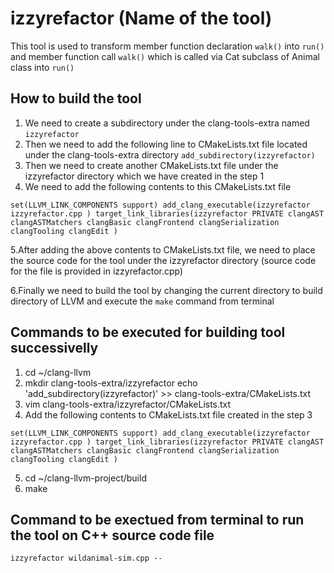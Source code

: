 # izzyrefactor (Name of the tool)
This tool is used to transform member function declaration `walk()` into `run()` and member function call `walk()` which is called via Cat subclass of Animal class into `run()`

## How to build the tool 
1. We need to create a subdirectory under the clang-tools-extra named `izzyrefactor` 
2. Then we need to add the following line to CMakeLists.txt file located under the clang-tools-extra directory `add_subdirectory(izzyrefactor)` 
3. Then we need to create another CMakeLists.txt file under the izzyrefactor directory which we have created in the step 1
4. We need to add the following contents to this CMakeLists.txt file


`set(LLVM_LINK_COMPONENTS support)
add_clang_executable(izzyrefactor
	izzyrefactor.cpp
  )
target_link_libraries(izzyrefactor
  PRIVATE
  clangAST
  clangASTMatchers
  clangBasic
  clangFrontend
  clangSerialization
  clangTooling
  clangEdit
  )`

5.After adding the above contents to CMakeLists.txt file, we need to place the source code for the tool under the izzyrefactor directory (source code for the file is provided in izzyrefactor.cpp)

6.Finally we need to build the tool by changing the current directory to build directory of LLVM and execute the `make` command from terminal

## Commands to be executed for building tool successivelly
1. cd ~/clang-llvm
2. mkdir clang-tools-extra/izzyrefactor echo 'add_subdirectory(izzyrefactor)' >> clang-tools-extra/CMakeLists.txt
3. vim clang-tools-extra/izzyrefactor/CMakeLists.txt
4. Add the following contents to CMakeLists.txt file created in the step 3

`set(LLVM_LINK_COMPONENTS support)
add_clang_executable(izzyrefactor
	izzyrefactor.cpp
  )
target_link_libraries(izzyrefactor
  PRIVATE
  clangAST
  clangASTMatchers
  clangBasic
  clangFrontend
  clangSerialization
  clangTooling
  clangEdit
  )`

5. cd ~/clang-llvm-project/build
6. make

## Command to be exectued from terminal to run the tool on C++ source code file
`izzyrefactor wildanimal-sim.cpp --`
